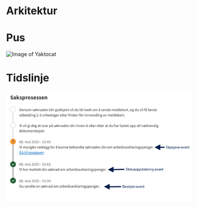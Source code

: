 # Arkitektur

# Pus
![Image of Yaktocat](https://octodex.github.com/images/yaktocat.png?raw=true)

# Tidslinje
![Images](https://github.com/navikt/brukernotifikasjon-docs/blob/master/docs/assets/Tidslinje.png?raw=true)

